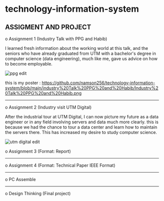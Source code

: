 # technology-information-system

ASSIGMENT AND PROJECT
---------------------

o Assignment 1 (Industry Talk with PPG and Habib)

I learned fresh information about the working world at this talk, and the seniors who have already graduated from UTM with a bachelor's degree in computer science (data engineering), much like me, gave us advice on how to become employable. 

![ppg edit](https://github.com/namson256/technology-information-system/assets/155377702/cac25716-e613-461d-821d-866319f20e20)

this is my poster :
https://github.com/namson256/technology-information-system/blob/main/industry%20Talk%20PPG%20and%20Habib/Industry%20Talk%20PPG%20and%20Habib.png

---------------------------------------------------------------------------------------------------

o Assignment 2 (Industry visit UTM Digital)

After the industrial tour at UTM Digital, I can now picture my future as a data engineer or in any field involving servers and data much more clearly. this is because we had the chance to tour a data center and learn how to maintain the servers there. This has increased my desire to study computer science. 

![utm digital edit](https://github.com/namson256/technology-information-system/assets/155377702/b29fdb68-a1dd-4e6d-be16-664ba9f72e74)


o Assignment 3 (Format: Report)

------------
o Assignment 4 (Format: Technical Paper IEEE Format)

-----------------


o PC Assemble

---------------


o Design Thinking (Final project)


